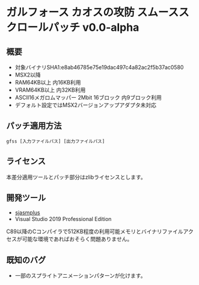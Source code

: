 
# ガルフォース カオスの攻防 スムーススクロールパッチ v0.0-alpha

## 概要

- 対象バイナリSHA1:e8ab46785e75e19dac497c4a82ac2f5b37ac0580
- MSX2以降
- RAM64KB以上 内16KB利用
- VRAM64KB以上 内32KB利用
- ASCII16メガロムマッパー 2Mbit 16ブロック 内9ブロック利用
- デフォルト設定ではMSX2バージョンアップアダプタ未対応

## パッチ適用方法

```
gfss [入力ファイルパス] [出力ファイルパス]
```

## ライセンス

本差分適用ツールとパッチ部分はzlibライセンスとします。

## 開発ツール

- [sjasmplus](https://github.com/z00m128/sjasmplus)
- Visual Studio 2019 Professional Edition

C89以降のCコンパイラで512KB程度の利用可能メモリとバイナリファイルアクセスが可能な環境であればおそらく問題ありません。

## 既知のバグ

- 一部のスプライトアニメーションパターンが化けます。

